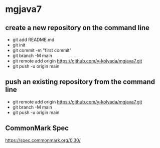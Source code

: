 # mgjava7

## create a new repository on the command line
- git add README.md
- git init
- git commit -m "first commit"
- git branch -M main
- git remote add origin https://github.com/y-kolyada/mgjava7.git
- git push -u origin main

## push an existing repository from the command line
- git remote add origin https://github.com/y-kolyada/mgjava7.git
- git branch -M main
- git push -u origin main

## CommonMark Spec
https://spec.commonmark.org/0.30/
